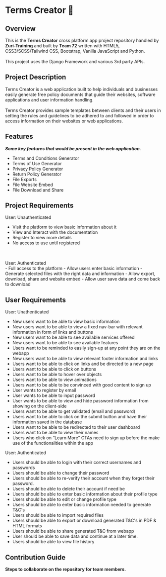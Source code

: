 # Terms Creator :muscle:

## Overview
This is the **Terms Creator** cross platform app project repository handled by **Zuri-Training** and built by **Team 72** written with HTML5, CSS3/SCSS/Tailwind CSS, Bootstrap, Vanilla JavaScript and Python.
<br />
<br />
This project uses the Django Framework and various 3rd party APIs.

## Project Description
Terms Creator is a web application built to help individuals and businesses easily generate free policy documents that guide their websites, software applications and user information handling. 
<br />
<br />
Terms Creator provides sample templates between clients and their users in setting the rules and guidelines to be adhered to and followed in order to access information on their websites or web applications.

## Features
***Some key features that would be present in the web application.***
- Terms and Conditions Generator
- Terms of Use Generator
- Privacy Policy Generator
- Return Policy Generator
- File Exports
- File Website Embed
- File Download and Share

## Project Requirements
User: Unauthenticated
<br />
- Visit the platform to view basic information about it
- View and Interact with the documentation
- Register to view more details
- No access to use until registered
<br />
<br />
User: Authenticated
<br />
- Full access to the platform
- Allow users enter basic information
- Generate selected files with the right data and information
- Allow export, download, share and website embed
- Allow user save data and come back to download

## User Requirements
User: Unathenticated
<br/>
- New users want to be able to view basic information
- New users want to be able to view a fixed nav-bar with relevant information in form of links and buttons
- New users want to be able to see available services offered 
- New users want to be able to see available features
- Users want to be reminded to easily sign-up at any point they are on the webapp
- New users want to be able to view relevant footer information and links
- Users want to be able to click on links and be directed to a new page
- Users want to be able to click on buttons
- Users want to be able to hover over objects
- Users want to be able to view animations
- Users want to be able to be convinced with good content to sign up
- User wants to register by email
- User wants to be able to input password
- User wants to be able to view and hide password information from showing on the client-side
- Users want to be able to get validated (email and password)
- Users want to be able to click on the submit button and have their information saved in the database
- Users want to be able to be redirected to their user dashboard
- Users want to be able to view their names
- Users who click on “Learn More” CTAs need to sign up before the make use of the functionalities within the app

User: Authenticated
<br/>
- Users should be able to login with their correct usernames and passwords
- Users should be able to change their password
- Users should be able to re-verify their account when they forget their password.
- Users should be able to delete their account if need be
- Users should be able to enter basic information about their profile type
- Users should be able to edit or change profile type
- Users should be able to enter basic information needed to generate T&C's
- Users should be able to import required files
- Users should be able to export or download generated T&C's in PDF & HTML formats
- Users should be able to share generated T&C from webapp
- User should be able to save data and continue at a later time.
- Users should be able to view file history

## Contribution Guide
**Steps to collaborate on the repository for team members.**













